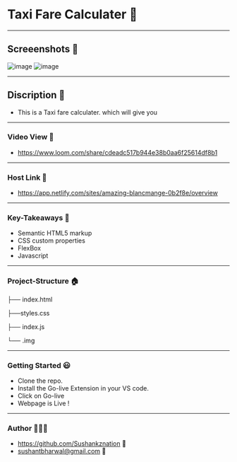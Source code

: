 # Taxi Fare Calculater 🚕

------------

## Screeenshots 📇
![image](https://user-images.githubusercontent.com/102636327/187023648-6183cf97-fb83-4e12-99d1-4461c4a3511e.png)
![image](https://user-images.githubusercontent.com/102636327/187023692-82c73009-282c-4dcb-bbc4-03eeb3d528a3.png)

------------

## Discription 🤙
- This is a Taxi fare calculater. which will give you 

------------

### Video View 🎥
- https://www.loom.com/share/cdeadc517b944e38b0aa6f25614df8b1

------------

### Host Link 🔗
- https://app.netlify.com/sites/amazing-blancmange-0b2f8e/overview

------------

### Key-Takeaways 🔑
- Semantic HTML5 markup
- CSS custom properties
- FlexBox
- Javascript

------------

### Project-Structure 🏠
├── index.html

├──styles.css

├── index.js

└── .img

------------

### Getting Started 😃
- Clone the repo.
- Install the Go-live Extension in your VS code.
- Click on Go-live
- Webpage is Live !

------------

### Author 👨🏼‍🎓
- https://github.com/Sushankznation 📩
- sushantbharwal@gmail.com 📧

